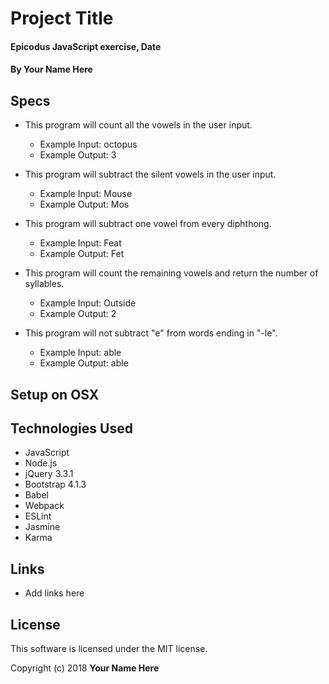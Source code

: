 # Project Title

#### Epicodus JavaScript exercise, Date

#### By Your Name Here

## Specs

* This program will count all the vowels in the user input.
  * Example Input: octopus
  * Example Output: 3

* This program will subtract the silent vowels in the user input.
  * Example Input: Mouse
  * Example Output: Mos

* This program will subtract one vowel from every diphthong.
  * Example Input: Feat
  * Example Output: Fet

* This program will count the remaining vowels and return the number of syllables.
  * Example Input: Outside
  * Example Output: 2

* This program will not subtract "e" from words ending in "-le".
  * Example Input: able
  * Example Output: able

## Setup on OSX



## Technologies Used

* JavaScript
* Node.js
* jQuery 3.3.1
* Bootstrap 4.1.3
* Babel
* Webpack
* ESLint
* Jasmine
* Karma

## Links

* Add links here

## License

This software is licensed under the MIT license.

Copyright (c) 2018 **Your Name Here**
